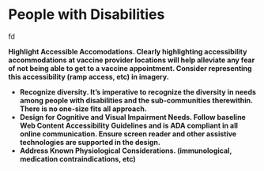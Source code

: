 # People with Disabilities

fd

**Highlight Accessible Accomodations. Clearly highlighting accessibility accommodations at vaccine provider locations will help alleviate any fear of not being able to get to a vaccine appointment. Consider representing this accessibility \(ramp access, etc\) in imagery.**

* **Recognize diversity. It’s imperative to recognize the diversity in needs among people with disabilities and the sub-communities therewithin. There is no one-size fits all approach.** 
* **Design for Cognitive and Visual Impairment Needs. Follow baseline Web Content Accessibility Guidelines and is ADA compliant in all online communication. Ensure screen reader and other assistive technologies are supported in the design.**
* **Address Known Physiological Considerations.  \(immunological, medication contraindications, etc\)**  


